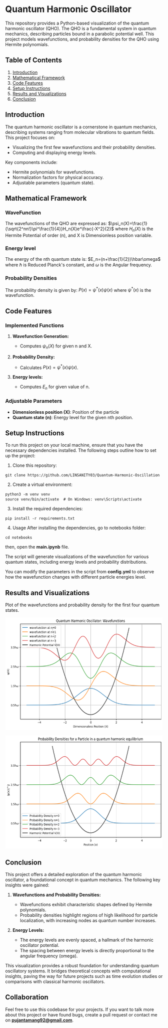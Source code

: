 # Quantum Harmonic Oscillator

This repository provides a Python-based visualization of the quantum harmonic oscillator (QHO). The QHO is a fundamental system in quantum mechanics, describing particles bound in a parabolic potential well. This project models wavefunctions, and probability densities for the QHO using Hermite polynomials.

## Table of Contents

1. [Introduction](#introduction)
2. [Mathematical Framework](#mathematical-framework)
3. [Code Features](#code-features)
4. [Setup Instructions](#setup-instructions)
5. [Results and Visualizations](#results-and-visualizations)
6. [Conclusion](#conclusion)

## Introduction

The quantum harmonic oscillator is a cornerstone in quantum mechanics, describing systems ranging from molecular vibrations to quantum fields. This project focuses on:
- Visualizing the first few wavefunctions and their probability densities.
- Computing and displaying energy levels.

Key components include:
- Hermite polynomials for wavefunctions.
- Normalization factors for physical accuracy.
- Adjustable parameters (quantum state).

## Mathematical Framework

### WaveFunction
The wavefunctions of the QHO are expressed as:
$\psi_n(X)=\frac{1}{\sqrt{2^nn!}\pi^\frac{1}{4}}H_n(X)e^\frac{-X^2}{2}$
where $H_n(X)$ is the Hermite Potential of order (n), and X is Dimensionless position variable.

### Energy level
The energy of the nth quantum state is:
$E_n=(n+\frac{1}{2})\hbar\omega$
where $\hbar$ is Reduced Planck's constant, and $\omega$ is the Angular frequency.

### Probability Densities
The probability density is given by:
$P(x)=\psi^*(x)\psi(x)$
where $\psi^*(x)$ is the wavefunction.

## Code Features

### Implemented Functions
1. **Wavefunction Generation:**
    - Computes $\psi_n(X)$ for given n and X.

2. **Probability Density:**
    - Calculates $P(x)=\psi^*(x)\psi(x)$.

3. **Energy levels:**
    - Computes $E_n$ for given value of n.

### Adjustable Parameters
- **Dimensionless position (X)**: Position of the particle
- **Quantum state (n)**: Energy level for the given nth position.

## Setup Instructions
To run this project on your local machine, ensure that you have the necessary dependencies installed. The following steps outline how to set up the project:

1. Clone this repository:
```
git clone https://github.com/LINSANITY03/Quantum-Harmonic-Oscillation
```

2. Create a virtual environment:
```
python3 -m venv venv
source venv/bin/activate  # On Windows: venv\Scripts\activate
```

3. Install the required dependencies:
```
pip install -r requirements.txt
```

4. Usage
After installing the dependencies, go to notebooks folder:

```
cd notebooks
```
then, open the **main.ipynb** file.

The script will generate visualizations of the wavefunction for various quantum states, including energy levels and probability distributions.

You can modify the parameters in the script from **config.yml** to observe how the wavefunction changes with different particle energies level.

## Results and Visualizations
Plot of the wavefunctions and probability density for the first four quantum states.

<p align="center">
  <img src="figure/wavefuntion.png" alt="Algorithm_game" height="360" width="640">
</p>

<p align="center">
  <img src="figure/probability-densities.png" alt="Algorithm_game" height="360" width="640">
</p>

## Conclusion
This project offers a detailed exploration of the quantum harmonic oscillator, a foundational concept in quantum mechanics. The following key insights were gained:

1. **Wavefunctions and Probability Densities:**
   - Wavefunctions exhibit characteristic shapes defined by Hermite polynomials.
   - Probability densities highlight regions of high likelihood for particle localization, with increasing nodes as quantum number increases.

2. **Energy Levels:**
   - The energy levels are evenly spaced, a hallmark of the harmonic oscillator potential.
   - The spacing between energy levels is directly proportional to the angular frequency (omega).

This visualization provides a robust foundation for understanding quantum oscillatory systems. It bridges theoretical concepts with computational insights, paving the way for future projects such as time evolution studies or comparisons with classical harmonic oscillators.

## Collaboration

Feel free to use this codebase for your projects. If you want to talk more about this project or have found bugs, create a pull request or contact me on **pujantamang92@gmail.com**.



